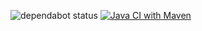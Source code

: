 ![dependabot status](https://img.shields.io/badge/dependabot-enabled-025e8c?logo=Dependabot)
[![Java CI with Maven](https://github.com/kappsegla/server/actions/workflows/maven.yml/badge.svg)](https://github.com/kappsegla/server/actions/workflows/maven.yml)